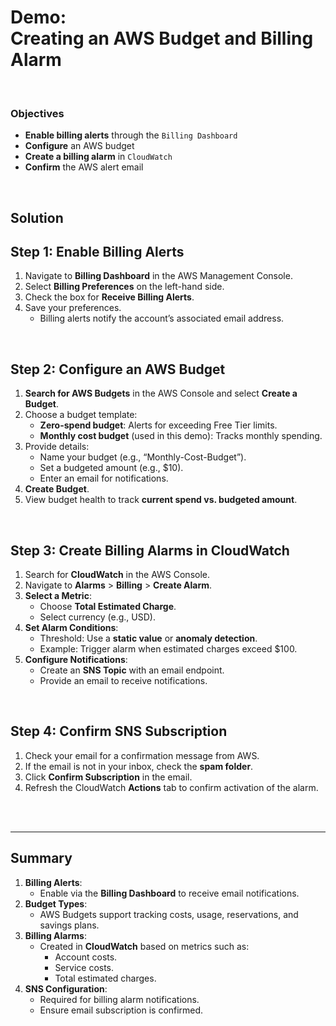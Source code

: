 # Demo:<br>Creating an AWS Budget and Billing Alarm

<br>

### Objectives
- **Enable billing alerts** through the `Billing Dashboard`
- **Configure** an AWS budget
- **Create a billing alarm** in `CloudWatch`
- **Confirm** the AWS alert email


<br>

## Solution
## **Step 1: Enable Billing Alerts**  
1. Navigate to **Billing Dashboard** in the AWS Management Console.  
2. Select **Billing Preferences** on the left-hand side.  
3. Check the box for **Receive Billing Alerts**.  
4. Save your preferences.  
   - Billing alerts notify the account’s associated email address.

<br>

## **Step 2: Configure an AWS Budget**  
1. **Search for AWS Budgets** in the AWS Console and select **Create a Budget**.  
2. Choose a budget template:  
   - **Zero-spend budget**: Alerts for exceeding Free Tier limits.  
   - **Monthly cost budget** (used in this demo): Tracks monthly spending.  
3. Provide details:  
   - Name your budget (e.g., “Monthly-Cost-Budget”).  
   - Set a budgeted amount (e.g., $10).  
   - Enter an email for notifications.  
4. **Create Budget**.  
5. View budget health to track **current spend vs. budgeted amount**.  

<br>

## **Step 3: Create Billing Alarms in CloudWatch**  
1. Search for **CloudWatch** in the AWS Console.  
2. Navigate to **Alarms** > **Billing** > **Create Alarm**.  
3. **Select a Metric**:  
   - Choose **Total Estimated Charge**.  
   - Select currency (e.g., USD).  
4. **Set Alarm Conditions**:  
   - Threshold: Use a **static value** or **anomaly detection**.  
   - Example: Trigger alarm when estimated charges exceed $100.  
5. **Configure Notifications**:  
   - Create an **SNS Topic** with an email endpoint.  
   - Provide an email to receive notifications.  

<br>

## **Step 4: Confirm SNS Subscription**  
1. Check your email for a confirmation message from AWS.  
2. If the email is not in your inbox, check the **spam folder**.  
3. Click **Confirm Subscription** in the email.  
4. Refresh the CloudWatch **Actions** tab to confirm activation of the alarm.  

<br><br><hr>

## **Summary**  
1. **Billing Alerts**:  
   - Enable via the **Billing Dashboard** to receive email notifications.  
2. **Budget Types**:  
   - AWS Budgets support tracking costs, usage, reservations, and savings plans.  
3. **Billing Alarms**:  
   - Created in **CloudWatch** based on metrics such as:  
     - Account costs.  
     - Service costs.  
     - Total estimated charges.  
4. **SNS Configuration**:  
   - Required for billing alarm notifications.  
   - Ensure email subscription is confirmed.  
